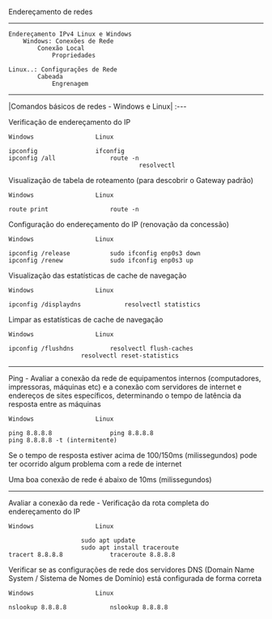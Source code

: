 Endereçamento de redes

---

```
Endereçamento IPv4 Linux e Windows
	Windows: Conexões de Rede
		Conexão Local
			Propriedades

Linux..: Configurações de Rede
		Cabeada
			Engrenagem
```

---

|Comandos básicos de redes - Windows e Linux|
:---

Verificação de endereçamento do IP 

	Windows					Linux
 
	ipconfig				ifconfig
	ipconfig /all				route -n
                                		resolvectl


Visualização de tabela de roteamento (para descobrir o Gateway padrão)

 	Windows					Linux

	route print 				route -n

Configuração do endereçamento do IP (renovação da concessão)

	Windows					Linux
 
	ipconfig /release			sudo ifconfig enp0s3 down
	ipconfig /renew				sudo ifconfig enp0s3 up

Visualização das estatísticas de cache de navegação

	Windows					Linux

	ipconfig /displaydns			resolvectl statistics

 Limpar as estatísticas de cache de navegação
 
	Windows					Linux

	ipconfig /flushdns			resolvectl flush-caches
						resolvectl reset-statistics
      
---

Ping - Avaliar a conexão da rede de equipamentos internos (computadores, impressoras, máquinas etc) e a conexão com servidores de internet e endereços de sites específicos, determinando o tempo de latência da resposta entre as máquinas

	Windows					Linux
 
	ping 8.8.8.8				ping 8.8.8.8
  	ping 8.8.8.8 -t (intermitente)

Se o tempo de resposta estiver acima de 100/150ms (milissegundos) pode ter ocorrido algum problema com a rede de internet

Uma boa conexão de rede é abaixo de 10ms (milissegundos)

---

Avaliar a conexão da rede - Verificação da rota completa do endereçamento do IP

 	Windows					Linux

						sudo apt update
						sudo apt install traceroute
	tracert 8.8.8.8				traceroute 8.8.8.8


Verificar se as configurações de rede dos servidores DNS (Domain Name System / Sistema de Nomes de Domínio) está configurada de forma correta

  	Windows					Linux

 	nslookup 8.8.8.8			nslookup 8.8.8.8
